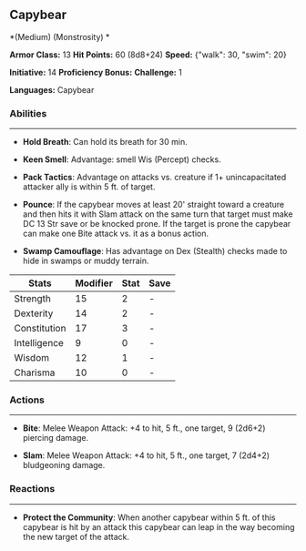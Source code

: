 ## Capybear
*(Medium) (Monstrosity) *

**Armor Class:** 13
**Hit Points:** 60 (8d8+24)
**Speed:** {"walk": 30, "swim": 20}

**Initiative:** 14
**Proficiency Bonus:**
**Challenge:** 1

**Languages:** Capybear

### Abilities
 --- 
- **Hold Breath**: Can hold its breath for 30 min.

- **Keen Smell**: Advantage: smell Wis (Percept) checks.

- **Pack Tactics**: Advantage on attacks vs. creature if 1+ unincapacitated attacker ally is within 5 ft. of target.

- **Pounce**: If the capybear moves at least 20' straight toward a creature and then hits it with Slam attack on the same turn that target must make DC 13 Str save or be knocked prone. If the target is prone the capybear can make one Bite attack vs. it as a bonus action.

- **Swamp Camouflage**: Has advantage on Dex (Stealth) checks made to hide in swamps or muddy terrain.



| Stats | Modifier | Stat | Save
| ---- | ---- | ---- | ---- |
| Strength | 15 | 2 | - |
| Dexterity | 14 | 2 | - |
| Constitution | 17 | 3 | - |
| Intelligence | 9 | 0 | - |
| Wisdom | 12 | 1 | - |
| Charisma | 10 | 0 | - |

### Actions
 --- 
- **Bite**: Melee Weapon Attack: +4 to hit, 5 ft., one target, 9 (2d6+2) piercing damage.

- **Slam**: Melee Weapon Attack: +4 to hit, 5 ft., one target, 7 (2d4+2) bludgeoning damage.

### Reactions
 --- 
- **Protect the Community**: When another capybear within 5 ft. of this capybear is hit by an attack this capybear can leap in the way becoming the new target of the attack.

